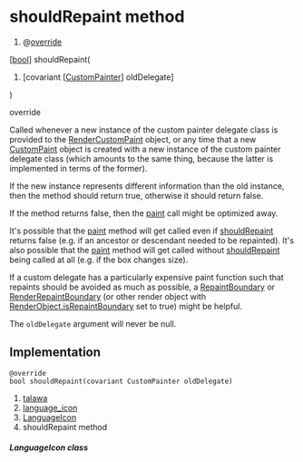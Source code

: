 
<div>

# shouldRepaint method

</div>


<div>

1.  @[override](https://api.flutter.dev/flutter/dart-core/override-constant.html)

</div>

[[bool](https://api.flutter.dev/flutter/dart-core/bool-class.html)]
shouldRepaint(

1.  [covariant
    [[CustomPainter](https://api.flutter.dev/flutter/rendering/CustomPainter-class.md)]
    oldDelegate]

)


override




Called whenever a new instance of the custom painter delegate class is
provided to the
[RenderCustomPaint](https://api.flutter.dev/flutter/rendering/RenderCustomPaint-class.html)
object, or any time that a new
[CustomPaint](https://api.flutter.dev/flutter/widgets/CustomPaint-class.html)
object is created with a new instance of the custom painter delegate
class (which amounts to the same thing, because the latter is
implemented in terms of the former).

If the new instance represents different information than the old
instance, then the method should return true, otherwise it should return
false.

If the method returns false, then the
[paint](../../custom_painters_language_icon/LanguageIcon/paint.md)
call might be optimized away.

It\'s possible that the
[paint](../../custom_painters_language_icon/LanguageIcon/paint.md)
method will get called even if
[shouldRepaint](../../custom_painters_language_icon/LanguageIcon/shouldRepaint.md)
returns false (e.g. if an ancestor or descendant needed to be
repainted). It\'s also possible that the
[paint](../../custom_painters_language_icon/LanguageIcon/paint.md)
method will get called without
[shouldRepaint](../../custom_painters_language_icon/LanguageIcon/shouldRepaint.md)
being called at all (e.g. if the box changes size).

If a custom delegate has a particularly expensive paint function such
that repaints should be avoided as much as possible, a
[RepaintBoundary](https://api.flutter.dev/flutter/widgets/RepaintBoundary-class.html)
or
[RenderRepaintBoundary](https://api.flutter.dev/flutter/rendering/RenderRepaintBoundary-class.html)
(or other render object with
[RenderObject.isRepaintBoundary](https://api.flutter.dev/flutter/rendering/RenderObject/isRepaintBoundary.md)
set to true) might be helpful.

The `oldDelegate` argument will never be null.



## Implementation

``` language-dart
@override
bool shouldRepaint(covariant CustomPainter oldDelegate) 
```







1.  [talawa](../../index.md)
2.  [language_icon](../../custom_painters_language_icon/)
3.  [LanguageIcon](../../custom_painters_language_icon/LanguageIcon-class.md)
4.  shouldRepaint method

##### LanguageIcon class







